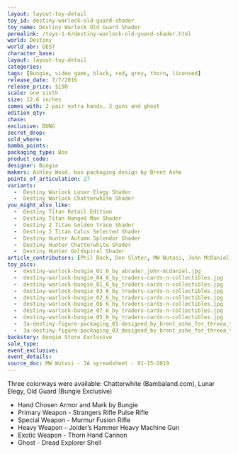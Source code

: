 ```yaml
---
layout: layout-toy-detail 
toy_id: destiny-warlock-old-guard-shader
toy_name: Destiny Warlock Old Guard Shader
permalink: /toys-1-6/destiny-warlock-old-guard-shader.html
world: Destiny
world_abr: DEST
character_base: 
layout: layout-toy-detail
categories: 
tags: [Bungie, video game, black, red, grey, thorn, licensed]
release_date: 7/7/2016
release_price: $190
scale: one sixth
size: 12.6 inches
comes_with: 2 pair extra hands, 3 guns and ghost
edition_qty: 
chase: 
exclusive: BUNG
secret_drop: 
sold_where: 
bamba_points: 
packaging_type: Box
product_code:
designer: Bungie
makers: Ashley Wood, box packaging design by Brent Ashe
points_of_articulation: 27
variants: 
  -  Destiny Warlock Lunar Elegy Shader
  -  Destiny Warlock Chatterwhite Shader
you_might_also_like: 
  -  Destiny Titan Retail Edition
  -  Destiny Titan Hanged Man Shader
  -  Destiny 2 Titan Golden Trace Shader
  -  Destiny 2 Titan Calus Selected Shader
  -  Destiny Hunter Autumn Splendor Shader
  -  Destiny Hunter Chatterwhite Shader
  -  Destiny Hunter Goldspiral Shader
article_contributors: [Phil Back, Don Slater, MW Wutasi, John McDaniel, traders-cards-n-collectibles, Brent Ashe]
toy_pics: 
  -  destiny-warlock-bungie_01_6_by_abrader_john-mcdaniel.jpg
  -  destiny-warlock-bungie_04_6_by_traders-cards-n-collectibles.jpg
  -  destiny-warlock-bungie_01_6_by_traders-cards-n-collectibles.jpg
  -  destiny-warlock-bungie_03_6_by_traders-cards-n-collectibles.jpg
  -  destiny-warlock-bungie_02_6_by_traders-cards-n-collectibles.jpg
  -  destiny-warlock-bungie_06_6_by_traders-cards-n-collectibles.jpg
  -  destiny-warlock-bungie_07_6_by_traders-cards-n-collectibles.jpg
  -  destiny-warlock-bungie_05_6_by_traders-cards-n-collectibles.jpg
  -  3a-destiny-figure-packaging_01-designed_by_brent_ashe_for_threea_toys.jpg
  -  3a-destiny-figure-packaging_03_designed_by_brent_ashe_for_threea_toys.jpg
backstory: Bungie Store Exclusive
sale_type: 
event_exclusive: 
event_details: 
source_doc: MW Wutasi - 3A spreadsheet - 01-15-2019
---
```

Three colorways were available: Chatterwhite (Bambaland.com), Lunar Elegy, Old Guard (Bungie Exclusive)

- Hand Chosen Armor and Mark by Bungie
- Primary Weapon - Strangers Rifle Pulse Rifle
- Special Weapon - Murmur Fusion Rifle
- Heavy Weapon - Jolder’s Hammer Heavy Machine Gun
- Exotic Weapon - Thorn Hand Cannon
- Ghost - Dread Explorer Shell


